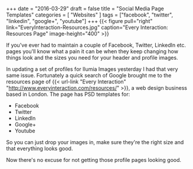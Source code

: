 +++
date = "2016-03-29"
draft = false
title = "Social Media Page Templates"
categories = [ "Websites" ]
tags = ["facebook", "twitter", "linkedin", "google+", "youtube"]
+++
{{< figure pull="right" link="EveryInteraction-Resources.jpg" caption="Every Interaction: Resources Page" image-height="400" >}}

If you've ever had to maintain a couple of Facebook, Twitter, LinkedIn etc. pages you'll know what a pain it can be when they keep changing how things look and the sizes you need for your header and profile images.

In updating a set of profiles for Ilumia Images yesterday I had that very same issue.  Fortunately a quick search of Google brought me to the resources page of {{< url-link "Every Interaction" "http://www.everyinteraction.com/resources/" >}}, a web design business based in London.  The page has PSD templates for:

* Facebook
* Twitter
* LinkedIn
* Google+
* Youtube

So you can just drop your images in, make sure they're the right size and that everything looks good.

Now there's no excuse for not getting those profile pages looking good.
